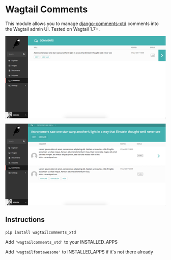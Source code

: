 # Wagtail Comments

This module allows you to manage [django-comments-xtd](https://github.com/danirus/django-comments-xtd) comments into the Wagtail admin UI. Tested on Wagtail 1.7+.


![Screenshot 1](images/pages_list.png)


![Screenshot 2](images/comments_list.png)


## Instructions

`pip install wagtailcomments_xtd`

Add `'wagtailcomments_xtd'` to your INSTALLED_APPS

Add `'wagtailfontawesome'` to INSTALLED_APPS if it's not there already

